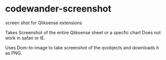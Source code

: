 # codewander-screenshot
screen shot for Qliksense extensions

Takes Screenshot of the entire Qliksense sheet or a specfic chart
Does not work in safari or IE. 

Uses Dom-to-image to take screenshot of the qvobjects and downloads it as PNG.
